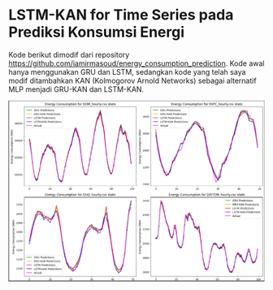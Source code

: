 # LSTM-KAN for Time Series pada Prediksi Konsumsi Energi

Kode berikut dimodif dari repository https://github.com/iamirmasoud/energy_consumption_prediction. Kode awal hanya menggunakan GRU dan LSTM, sedangkan kode yang telah saya modif ditambahkan KAN (Kolmogorov Arnold Networks) sebagai alternatif MLP menjadi GRU-KAN dan LSTM-KAN.

![Results](images/1.png)
